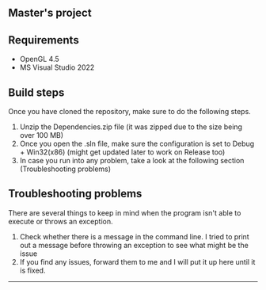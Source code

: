 ## Master's project

## Requirements

- OpenGL 4.5
- MS Visual Studio 2022

## Build steps

Once you have cloned the repository, make sure to do the following steps.

1. Unzip the Dependencies.zip file (it was zipped due to the size being over 100 MB)
2. Once you open the .sln file, make sure the configuration is set to Debug + Win32(x86) (might get updated later to work on Release too)
3. In case you run into any problem, take a look at the following section (Troubleshooting problems)

## Troubleshooting problems
There are several things to keep in mind when the program isn't able to execute or throws an exception.

1. Check whether there is a message in the command line. I tried to print out a message before throwing an exception to see what might be the issue
2. If you find any issues, forward them to me and I will put it up here until it is fixed.
---
